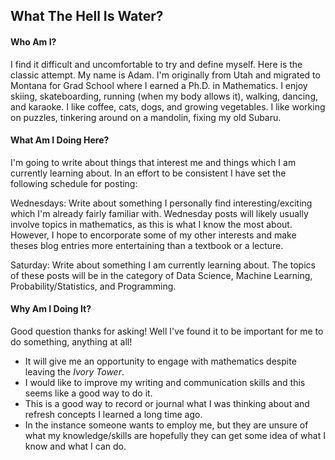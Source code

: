 ## What The Hell Is Water?


#### Who Am I?
I find it difficult and uncomfortable to try and define myself. Here is the classic attempt. My name is Adam. I'm originally from Utah and migrated to Montana for Grad School where I earned a Ph.D. in Mathematics. I enjoy skiing, skateboarding, running (when my body allows it), walking, dancing, and karaoke. I like coffee, cats, dogs, and growing vegetables. I like working on puzzles, tinkering around on a mandolin, fixing my old Subaru.

#### What Am I Doing Here?
I'm going to write about things that interest me and things which I am currently learning about. In an effort to be consistent I have set the following schedule for posting:

Wednesdays: Write about something I personally find interesting/exciting which I'm already fairly familiar with. Wednesday posts will likely usually involve topics in mathematics, as this is what I know the most about. However, I hope to encorporate some of my other interests and make theses blog entries more entertaining than a textbook or a lecture.

Saturday: Write about something I am currently learning about. The topics of these posts will be in the category of Data Science, Machine Learning, Probability/Statistics, and Programming.

#### Why Am I Doing It?
Good question thanks for asking! Well I've found it to be important for me to do something, anything at all! 
* It will give me an opportunity to engage with mathematics despite leaving the _Ivory Tower_.
* I would like to improve my writing and communication skills and this seems like a good way to do it. 
* This is a good way to record or journal what I was thinking about and refresh concepts I learned a long time ago.
* In the instance someone wants to employ me, but they are unsure of what my knowledge/skills are hopefully they can get some idea of what I know and what I can do. 


